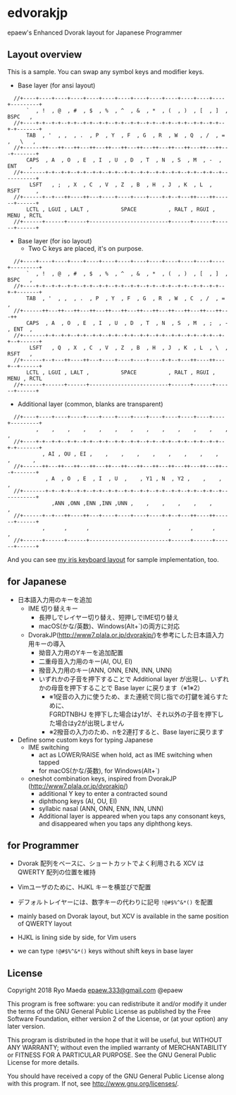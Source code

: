 # edvorakjp

epaew's Enhanced Dvorak layout for Japanese Programmer

## Layout overview
This is a sample. You can swap any symbol keys and modifier keys.

- Base layer (for ansi layout)
```
  //+----+----+----+----+----+----+----+----+----+----+----+----+----+---------+
      `  , !  , @  , #  , $  , %  , ^  , &  , *  , (  , )  , [  , ]  ,  BSPC   ,
  //+----+-+--+-+--+-+--+-+--+-+--+-+--+-+--+-+--+-+--+-+--+-+--+-+--+-+-------+
      TAB  , '  , ,  , .  , P  , Y  , F  , G  , R  , W  , Q  , /  , =  ,   \   ,
  //+------++---++---++---++---++---++---++---++---++---++---++---++---+-------+
      CAPS  , A  , O  , E  , I  , U  , D  , T  , N  , S  , M  , -  ,    ENT    ,
  //+-------+-+--+-+--+-+--+-+--+-+--+-+--+-+--+-+--+-+--+-+--+-+--+-----------+
       LSFT   , ;  , X  , C  , V  , Z  , B  , H  , J  , K  , L  ,     RSFT     ,
  //+------+--+---++----++---+----+----+----+----+-+--+---++----++------+------+
      LCTL , LGUI , LALT ,          SPACE          , RALT , RGUI , MENU , RCTL
  //+------+------+------+-------------------------+------+------+------+------+
```
- Base layer (for iso layout)
  - Two C keys are placed, it's on purpose.
```
  //+----+----+----+----+----+----+----+----+----+----+----+----+----+---------+
      `  , !  , @  , #  , $  , %  , ^  , &  , *  , (  , )  , [  , ]  ,  BSPC   ,
  //+----+-+--+-+--+-+--+-+--+-+--+-+--+-+--+-+--+-+--+-+--+-+--+-+--+-+-------+
      TAB  , '  , ,  , .  , P  , Y  , F  , G  , R  , W  , C  , /  , =  ,
  //+------++---++---++---++---++---++---++---++---++---++---++---++---++
      CAPS  , A  , O  , E  , I  , U  , D  , T  , N  , S  , M  , ;  , -  , ENT  ,
  //+-------+-+--+-+--+-+--+-+--+-+--+-+--+-+--+-+--+-+--+-+--+-+--+-+--+------+
       LSFT   , Q  , X  , C  , V  , Z  , B  , H  , J  , K  , L  , \  ,  RSFT   ,
  //+------+--+---++----++---+----+----+----+----+-+--+---++----++---+--+------+
      LCTL , LGUI , LALT ,          SPACE          , RALT , RGUI , MENU , RCTL
  //+------+------+------+-------------------------+------+------+------+------+
```
- Additional layer (common, blanks are transparent)
```
  //+----+----+----+----+----+----+----+----+----+----+----+----+----+---------+
         ,    ,    ,    ,    ,    ,    ,    ,    ,    ,    ,    ,    ,         ,
  //+----+-+--+-+--+-+--+-+--+-+--+-+--+-+--+-+--+-+--+-+--+-+--+-+--+-+-------+
           , AI , OU , EI ,    ,    ,    ,    ,    ,    ,    ,    ,    ,       ,
  //+------++---++---++---++---++---++---++---++---++---++---++---++---+-------+
            , A  , O  , E  , I  , U  ,    , Y1 , N  , Y2 ,    ,    ,           ,
  //+-------+-+--+-+--+-+--+-+--+-+--+-+--+-+--+-+--+-+--+-+--+-+--+-----------+
              ,ANN ,ONN ,ENN ,INN ,UNN ,    ,    ,    ,    ,    ,              ,
  //+------+--+---++----++---+----+----+----+----+-+--+---++----++------+------+
           ,      ,      ,                         ,      ,      ,      ,
  //+------+------+------+-------------------------+------+------+------+------+
```

 And you can see [my iris keyboard layout](../../keyboards/iris/keymaps/edvorakjp/keymap.c) for sample implementation, too.

## for Japanese

- 日本語入力用のキーを追加
  - IME 切り替えキー
    - 長押しでレイヤー切り替え、短押しでIME切り替え
    - macOS(かな/英数)、Windows(Alt+\`)の両方に対応
  - DvorakJP(<http://www7.plala.or.jp/dvorakjp/>)を参考にした日本語入力用キーの導入
    - 拗音入力用のYキーを追加配置
    - 二重母音入力用のキー(AI, OU, EI)
    - 撥音入力用のキー(ANN, ONN, ENN, INN, UNN)
    - いずれかの子音を押下することで Additional layer が出現し、いずれかの母音を押下することで Base layer に戻ります（※1※2）
      - ※1促音の入力に使うため、また連続で同じ指での打鍵を減らすために、  
        FGRDTNBHJ を押下した場合はy1が、それ以外の子音を押下した場合はy2が出現しません
      - ※2撥音の入力のため、nを2連打すると、Base layerに戻ります
- Define some custom keys for typing Japanese
  - IME switching
    - act as LOWER/RAISE when hold, act as IME switching when tapped
    - for macOS(かな/英数), for Windows(Alt+\`)
  - oneshot combination keys, inspired from DvorakJP (<http://www7.plala.or.jp/dvorakjp/>)
    - additional Y key to enter a contracted sound
    - diphthong keys (AI, OU, EI)
    - syllabic nasal (ANN, ONN, ENN, INN, UNN)
    - Additional layer is appeared when you taps any consonant keys, and disappeared when you taps any diphthong keys.

## for Programmer

- Dvorak 配列をベースに、ショートカットでよく利用される XCV は QWERTY 配列の位置を維持
- Vimユーザのために、HJKL キーを横並びで配置
- デフォルトレイヤーには、数字キーの代わりに記号 `!@#$%^&*()` を配置

- mainly based on Dvorak layout, but XCV is available in the same position of QWERTY layout
- HJKL is lining side by side, for Vim users
- we can type `!@#$%^&*()` keys without shift keys in base layer

## License

Copyright 2018 Ryo Maeda epaew.333@gmail.com @epaew

This program is free software: you can redistribute it and/or modify
it under the terms of the GNU General Public License as published by
the Free Software Foundation, either version 2 of the License, or
(at your option) any later version.

This program is distributed in the hope that it will be useful,
but WITHOUT ANY WARRANTY; without even the implied warranty of
MERCHANTABILITY or FITNESS FOR A PARTICULAR PURPOSE.  See the
GNU General Public License for more details.

You should have received a copy of the GNU General Public License
along with this program.  If not, see <http://www.gnu.org/licenses/>.
